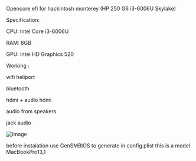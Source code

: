 Opencore efi for hackintosh monterey (HP 250 G6 i3-6006U Skylake)

Specification:

CPU: Intel Core i3-6006U

RAM: 8GB

GPU: Intel HD Graphics 520

Working :

wifi heliport

bluetooth

hdmi + audio hdmi

audio from speakers

jack audio

![image](https://user-images.githubusercontent.com/29676647/208984055-6ba43eb9-db5d-4dcc-97c7-d6c50747ed95.png)


before instalation use GenSMBIOS to generate in config.plist this is a model MacBookPro13,1

